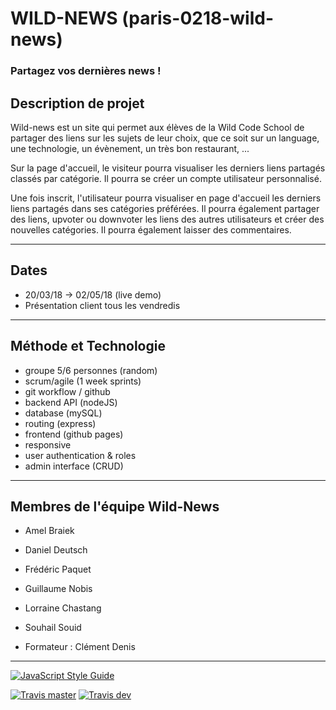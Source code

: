 # WILD-NEWS (paris-0218-wild-news)

### Partagez vos dernières news !


## Description de projet

Wild-news est un site qui permet aux élèves de la Wild Code School de partager des liens sur les sujets de leur choix, que ce soit sur un language, une technologie, un évènement, un très bon restaurant, ...

Sur la page d'accueil, le visiteur pourra visualiser les derniers liens partagés classés par catégorie.
Il pourra se créer un compte utilisateur personnalisé.

Une fois inscrit, l'utilisateur pourra visualiser en page d'accueil les derniers liens partagés dans ses catégories préférées. Il pourra également partager des liens, upvoter ou downvoter les liens des autres utilisateurs et créer des nouvelles catégories. Il pourra également laisser des commentaires.

---

## Dates
* 20/03/18 -> 02/05/18 (live demo)
* Présentation client tous les vendredis

---

## Méthode et Technologie
* groupe 5/6 personnes (random)
* scrum/agile (1 week sprints)
* git workflow / github
* backend API (nodeJS)
* database (mySQL)
* routing (express)
* frontend (github pages)
* responsive
* user authentication & roles
* admin interface (CRUD)

---

## Membres de l'équipe Wild-News
* Amel Braiek 
* Daniel Deutsch
* Frédéric Paquet
* Guillaume Nobis
* Lorraine Chastang
* Souhail Souid

* Formateur : Clément Denis

---

[![JavaScript Style Guide](https://img.shields.io/badge/code_style-standard-brightgreen.svg)](https://standardjs.com)

[![Travis master](https://img.shields.io/travis/WildCodeSchool/paris-0218-wild-news.svg)](https://travis-ci.org/WildCodeSchool/paris-0218-wild-news)
[![Travis dev](https://img.shields.io/travis/WildCodeSchool/paris-0218-wild-news/dev.svg)](https://travis-ci.org/WildCodeSchool/paris-0218-wild-news/branches)
